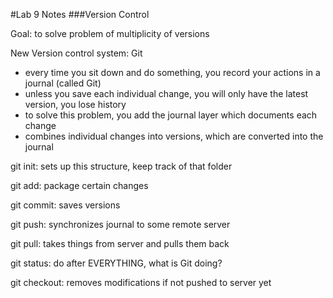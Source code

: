 #Lab 9 Notes
###Version Control

Goal: to solve problem of multiplicity of versions

New Version control system: Git
- every time you sit down and do something, you record your actions in a journal (called Git)
- unless you save each individual change, you will only have the latest version, you lose history
- to solve this problem, you add the journal layer which documents each change
- combines individual changes into versions, which are converted into the journal  

git init: sets up this structure, keep track of that folder  

git add: package certain changes  

git commit: saves versions  

git push: synchronizes journal to some remote server  

git pull: takes things from server and pulls them back  

git status: do after EVERYTHING, what is Git doing? 

git checkout: removes modifications if not pushed to server yet

